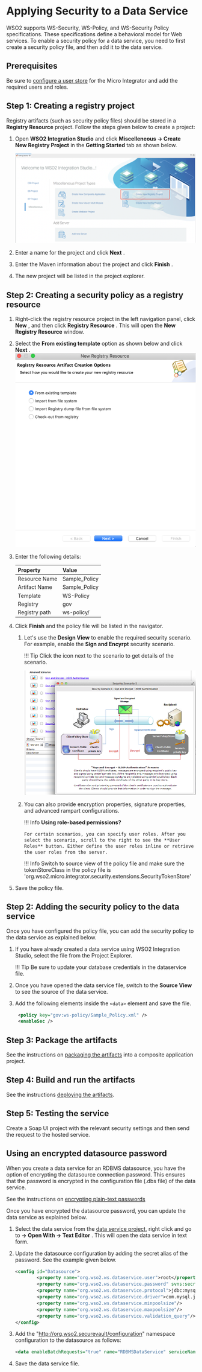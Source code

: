 # Applying Security to a Data Service

WSO2 supports WS-Security, WS-Policy, and WS-Security Policy
specifications. These specifications define a behavioral model for Web
services. To enable a security policy for a data service, you need to
first create a security policy file, and then add it to the data
service.

## Prerequisites

Be sure to [configure a user store](../../../../setup/user_stores/setting_up_ro_ldap) for the Micro Integrator and add the required users and roles.

## Step 1: Creating a registry project

Registry artifacts (such as security policy files) should be stored in a
**Registry Resource** project. Follow the steps given below to create a
project:

1.  Open **WSO2 Integration Studio** and click **Miscelleneous → Create
    New Registry Project** in the **Getting Started** tab as shown
    below.

    ![](../../../assets/img/tutorials/data_services/119130577/119135181.png)

2.  Enter a name for the project and click **Next** .
3.  Enter the Maven information about the project and click **Finish** .
4.  The new project will be listed in the project explorer.

## Step 2: Creating a security policy as a registry resource

1.  Right-click the registry resource project in the left navigation
    panel, click **New** , and then click **Registry Resource** . This
    will open the **New Registry Resource** window.
2.  Select the **From existing template** option as shown below and
    click **Next** .  
    ![](../../../assets/img/tutorials/data_services/119130577/119130583.png)
3.  Enter the following details:

    | Property      |    Value       |
    |---------------|----------------|
    | Resource Name | Sample_Policy  |
    | Artifact Name | Sample_Policy  |
    | Template      | WS-Policy      |
    | Registry      | gov            |
    | Registry path | ws-policy/     |

4.  Click **Finish** and the policy file will be listed in the
    navigator.
    1.  Let's use the **Design View** to enable the required security
        scenario. For example, enable the **Sign and Encyrpt** security
        scenario.

        !!! Tip
            Click the icon next to the scenario to get details of the scenario.
          
        ![](../../../assets/img/tutorials/data_services/119130577/119130596.png)

    2.  You can also provide encryption properties, signature
        properties, and advanced rampart configurations.

        !!! Info
            **Using role-based permissions?**
        
            For certain scenarios, you can specify user roles. After you select the scenario, scroll to the right to see the **User Roles** button. Either define the user roles inline or retrieve the user roles from the server.
                
        !!! Info
            Switch to source view of the policy file and make sure the tokenStoreClass in the policy file is 'org.wso2.micro.integrator.security.extensions.SecurityTokenStore'
        
5.  Save the policy file.

## Step 2: Adding the security policy to the data service

Once you have configured the policy file, you can add the security
policy to the data service as explained below.

1.  If you have already created a data service using WSO2 Integration
    Studio, select the file from the Project Explorer.

    !!! Tip
        Be sure to update your database credentials in the dataservice file.
    
2.  Once you have opened the data service file, switch to the **Source View** to see 
the source of the data service.

3.  Add the following elements inside the `<data>` element and save the file.
    ```xml
     <policy key="gov:ws-policy/Sample_Policy.xml" />
     <enableSec />
    ```

## Step 3: Package the artifacts

See the instructions on [packaging the artifacts](../../../../develop/packaging-artifacts) into a composite application project.

## Step 4: Build and run the artifacts

See the instructions [deploying the artifacts](../../../../develop/deploy-and-run).

## Step 5: Testing the service

Create a Soap UI project with the relevant security settings and then send the request to the hosted service.

## Using an encrypted datasource password

When you create a data service for an RDBMS datasource, you have the
option of encrypting the datasource connection password. This ensures
that the password is encrypted in the configuration file (.dbs file) of
the data service.

See the instructions on [encrypting plain-text passwords](../../../../setup/security/encrypting_plain_text)

Once you have encrypted the datasource password, you can update the data
service as explained below.

1.  Select the data service from the [data service project](../../../../develop/creating-projects/#data-services-project), right click and
    go to **-> Open With -> Text Editor** . This will open the data
    service in text form.    
2.  Update the datasource configuration by adding the secret alias of
    the password. See the example given below.

    ```xml
    <config id="Datasource">
            <property name="org.wso2.ws.dataservice.user">root</property>
            <property name="org.wso2.ws.dataservice.password" svns:secretAlias="DB_Password_Alias"></property>
            <property name="org.wso2.ws.dataservice.protocol">jdbc:mysql://localhost:3306/Employees</property>
            <property name="org.wso2.ws.dataservice.driver">com.mysql.jdbc.Driver</property>
            <property name="org.wso2.ws.dataservice.minpoolsize"/>
            <property name="org.wso2.ws.dataservice.maxpoolsize"/>
            <property name="org.wso2.ws.dataservice.validation_query"/>
    </config>
    ```

3.  Add the "http://org.wso2.securevault/configuration" namespace
    configuration to the datasource as follows:

    ```xml
    <data enableBatchRequests="true" name="RDBMSDataService" serviceNamespace="http://ws.wso2.org/dataservice/samples/rdbms_sample" xmlns:svns="http://org.wso2.securevault/configuration">
    ```
4.  Save the data service file.
